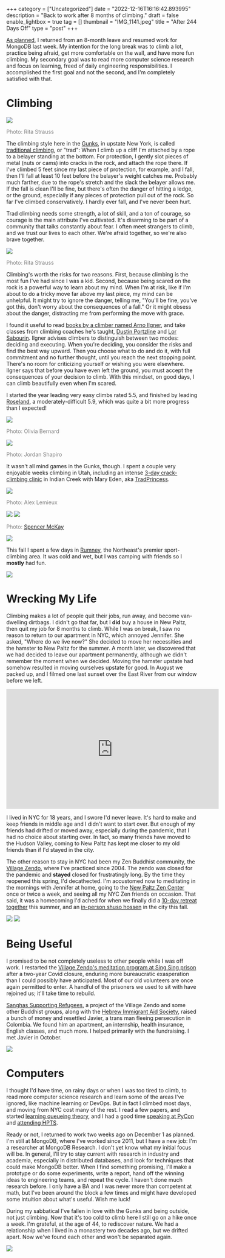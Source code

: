 +++
category = ["Uncategorized"]
date = "2022-12-16T16:16:42.893995"
description = "Back to work after 8 months of climbing."
draft = false
enable_lightbox = true
tag = []
thumbnail = "IMG_1141.jpeg"
title = "After 244 Days Off"
type = "post"
+++

[As planned](/244-days-off/), I returned from an 8-month leave and resumed work for MongoDB last week. My intention for the long break was to climb a lot, practice being afraid, get more comfortable on the wall, and have more fun climbing. My secondary goal was to read more computer science research and focus on learning, freed of daily engineering responsibilities. I accomplished the first goal and not the second, and I'm completely satisfied with that.

# Climbing

![](IMG_5620.jpeg)

<span style="color: gray">Photo: Rita Strauss</span>

The climbing style here in the [Gunks](https://www.mountainproject.com/area/105798167/the-gunks), in upstate New York, is called [traditional climbing](https://www.climbing.com/skills/beginners-guide-trad-climbing/), or "trad": When I climb up a cliff I'm attached by a rope to a belayer standing at the bottom. For protection, I gently slot pieces of metal (nuts or cams) into cracks in the rock, and attach the rope there. If I've climbed 5 feet since my last piece of protection, for example, and I fall, then I'll fall at least 10 feet before the belayer's weight catches me. Probably much farther, due to the rope's stretch and the slack the belayer allows me. If the fall is clean I'll be fine, but there's often the danger of hitting a ledge, or the ground, especially if any pieces of protection pull out of the rock. So far I've climbed conservatively. I hardly ever fall, and I've never been hurt.

Trad climbing needs some strength, a lot of skill, and a ton of courage, so courage is the main attribute I've cultivated. It's disarming to be part of a community that talks constantly about fear. I often meet strangers to climb, and we trust our lives to each other. We're afraid together, so we're also brave together.

![](IMG_5624.jpeg)

<span style="color: gray">Photo: Rita Strauss</span>

Climbing's worth the risks for two reasons. First, because climbing is the most fun I've had since I was a kid. Second, because being scared on the rock is a powerful way to learn about my mind. When I'm at risk, like if I'm about to do a tricky move far above my last piece, my mind can be unhelpful. It might try to ignore the danger, telling me, "You'll be fine, you've got this, don't worry about the consequences of a fall." Or it might obsess about the danger, distracting me from performing the move with grace.

I found it useful to read [books by a climber named Arno Ilgner](https://warriorsway.com/), and take classes from climbing coaches he's taught, [Dustin Portzline](https://www.advancedrockcraft.com/) and [Lor Sabourin](https://www.youtube.com/watch?v=ahuiQT4xMdw). Ilgner advises climbers to distinguish between two modes: deciding and executing. When you're deciding, you consider the risks and find the best way upward. Then you choose what to do and do it, with full commitment and no further thought, until you reach the next stopping point. There's no room for criticizing yourself or wishing you were elsewhere. Ilgner says that before you have even left the ground, you must accept the consequences of your decision to climb. With this mindset, on good days, I can climb beautifully even when I'm scared.

I started the year leading very easy climbs rated 5.5, and finished by leading [Roseland](https://www.mountainproject.com/route/105821465/roseland), a moderately-difficult 5.9, which was quite a bit more progress than I expected!

![](IMG_1691.jpeg)

<span style="color: gray">Photo: Olivia Bernard</span>

![](IMG_1965.jpeg)

<span style="color: gray">Photo: Jordan Shapiro</span>

It wasn't all mind games in the Gunks, though. I spent a couple very enjoyable weeks climbing in Utah, including an intense [3-day crack-climbing clinic](https://redriveradventures.com/indian-creek-crack-clinic/) in Indian Creek with Mary Eden, aka [TradPrincess](https://www.instagram.com/tradprincess/).

![](IMG_1002.jpeg)

<span style="color: gray">Photo: Alex Lemieux</span>

![](IMG_1036.jpeg)
![](ajdavis_20220514_190.jpg)

<span style="color: gray">Photo: [Spencer McKay](https://www.instagram.com/spencermcky/)</span>

![](IMG_1141.jpeg)

This fall I spent a few days in [Rumney](https://www.mountainproject.com/area/105867829/rumney), the Northeast's premier sport-climbing area. It was cold and wet, but I was camping with friends so I **mostly** had fun.

![](IMG_1751.jpeg)

# Wrecking My Life

Climbing makes a lot of people quit their jobs, run away, and become van-dwelling dirtbags. I didn't go that far, but I **did** buy a house in New Paltz, then quit my job for 8 months to climb. While I was on break, I saw no reason to return to our apartment in NYC, which annoyed Jennifer. She asked, "Where do we live now?" She decided to move her necessities and the hamster to New Paltz for the summer. A month later, we discovered that we had decided to leave our apartment permanently, although we didn't remember the moment when we decided. Moving the hamster upstate had somehow resulted in moving ourselves upstate for good. In August we packed up, and I filmed one last sunset over the East River from our window before we left.  

<iframe width="560" height="315" src="https://www.youtube.com/embed/wSe_c_NSlT4" title="YouTube video player" frameborder="0" allow="accelerometer; autoplay; clipboard-write; encrypted-media; gyroscope; picture-in-picture" allowfullscreen></iframe>

I lived in NYC for 18 years, and I swore I'd never leave. It's hard to make and keep friends in middle age and I didn't want to start over. But enough of my friends had drifted or moved away, especially during the pandemic, that I had no choice about starting over. In fact, so many friends have moved to the Hudson Valley, coming to New Paltz has kept me closer to my old friends than if I'd stayed in the city.

The other reason to stay in NYC had been my Zen Buddhist community, the [Village Zendo](https://villagezendo.org/), where I've practiced since 2004. The zendo was closed for the pandemic and **stayed** closed for frustratingly long. By the time they reopened this spring, I'd decathected. I'm accustomed now to meditating in the mornings with Jennifer at home, going to the [New Paltz Zen Center](https://npzc.org) once or twice a week, and seeing all my NYC Zen friends on occasion. That said, it was a homecoming I'd ached for when we finally did a [10-day retreat together](/summer-ango-2022/) this summer, and an [in-person shuso hossen](/shuso-hossen-fall-2022/) in the city this fall.

![](ajdavis_20220803_5871.jpg)
![](ajdavis_20221030_6326.jpg)

# Being Useful

I promised to be not completely useless to other people while I was off work. I restarted the [Village Zendo's meditation program at Sing Sing prison](/zen-at-sing-sing/) after a two-year Covid closure, enduring more bureaucratic exasperation than I could possibly have anticipated. Most of our old volunteers are once again permitted to enter. A handful of the prisoners we used to sit with have rejoined us; it'll take time to rebuild.

[Sanghas Supporting Refugees](https://villagezendo.org/sanghas-supporting-refugees/), a project of the Village Zendo and some other Buddhist groups, along with the [Hebrew Immigrant Aid Society](https://hias.org/), raised a bunch of money and resettled Javier, a trans man fleeing persecution in Colombia. We found him an apartment, an internship, health insurance, English classes, and much more. I helped primarily with the fundraising. I met Javier in October.

![](ajdavis_20221030_6370.jpg)

# Computers

I thought I'd have time, on rainy days or when I was too tired to climb, to read more computer science research and learn some of the areas I've ignored, like machine learning or DevOps. But in fact I climbed most days, and moving from NYC cost many of the rest. I read a few papers, and started [learning queueing theory](https://www.cs.cmu.edu/~harchol/PerformanceModeling/book.html), and I had a good time [speaking at PyCon](/why-should-async-get-all-the-love/) and [attending HPTS](/2022-hpts-notes/). 

Ready or not, I returned to work two weeks ago on December 1 as planned. I'm still at MongoDB, where I've worked since 2011, but I have a new job: I'm a researcher at MongoDB Research. I don't yet know what my initial focus will be. In general, I'll try to stay current with research in industry and academia, especially in distributed databases, and look for techniques that could make MongoDB better. When I find something promising, I'll make a prototype or do some experiments, write a report, hand off the winning ideas to engineering teams, and repeat the cycle. I haven't done much research before. I only have a BA and I was never more than competent at math, but I've been around the block a few times and might have developed some intuition about what's useful. Wish me luck! 

During my sabbatical I've fallen in love with the Gunks and being outside, not just climbing. Now that it's too cold to climb here I still go on a hike once a week. I'm grateful, at the age of 44, to rediscover nature. We had a relationship when I lived in a monastery two decades ago, but we drifted apart. Now we've found each other and won't be separated again. 

![](ajdavis_20221215_2020.jpg)
